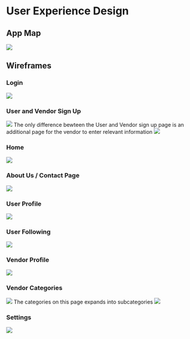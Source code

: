 # User Experience Design

## App Map
<img src = "/wireframes/app map.png">

## Wireframes

### Login 
<img src = "/wireframes/login.png">

### User and Vendor Sign Up
<img src = "/wireframes/user signup.png">
The only difference bewteen the User and Vendor sign up page is an additional page for the vendor to enter relevant information
<img src = "/wireframes/vendor signup.png">

### Home 
<img src = "/wireframes/home page.png">

### About Us / Contact Page
<img src = "/wireframes/about us contact page.png">

### User Profile 
<img src = "/wireframes/user profile.png">

### User Following
<img src = "/wireframes/user following.png">

### Vendor Profile 
<img src = "/wireframes/vendor profile.png">

### Vendor Categories
<img src = "/wireframes/category page.png">
The categories on this page expands into subcategories
<img src = "/wireframes/sub category displayed.png">

### Settings 
<img src = "/wireframes/settings.png">

